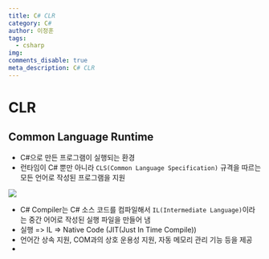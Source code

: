 ```yaml
---
title: C# CLR
category: C#
author: 이정훈
tags:
  - csharp
img: 
comments_disable: true
meta_description: C# CLR
---
```

# CLR 
## Common Language Runtime
- C#으로 만든 프로그램이 실행되는 환경
- 런타임이 C# 뿐만 아니라 `CLS(Common Language Specification)` 규격을 따르는 모든 언어로 작성된 프로그램을 지원

![](https://i.imgur.com/Ykeau1T.jpg)

- C# Compiler는 C# 소스 코드를 컴파일해서 `IL(Intermediate Language)`이라는 중간 어어로 작성된 실행 파일을 만들어 냄
- 실행 => IL => Native Code (JIT(Just In Time Compile)) 
- 언어간 상속 지원, COM과의 상호 운용성 지원, 자동 메모리 관리 기능 등을 제공
- 
